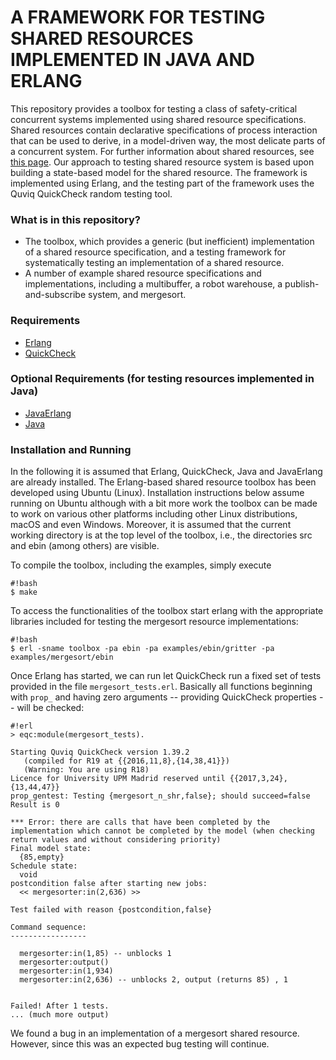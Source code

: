 # A FRAMEWORK FOR TESTING SHARED RESOURCES IMPLEMENTED IN JAVA AND ERLANG

This repository provides a toolbox for testing a class of safety-critical concurrent systems implemented using shared resource specifications. Shared resources contain declarative specifications of process interaction that can be used to derive, in a model-driven way, the most delicate parts of a concurrent system. For further information about shared resources, see [this page](http://babel.ls.fi.upm.es/~rnnalborodo/sr_web/).
Our approach to testing shared resource system is based upon building a state-based model for the shared resource. The framework is implemented using Erlang, and the testing part of the framework uses the Quviq QuickCheck random testing tool.

### What is in this repository? ###

* The toolbox, which provides a generic (but inefficient) implementation of a shared resource specification, and a testing framework for systematically testing an implementation of a shared resource. 
* A number of example shared resource specifications and implementations, including a multibuffer, a robot warehouse, a publish-and-subscribe system, and mergesort.

### Requirements ###

* [Erlang](http://www.erlang.org/)
* [QuickCheck](http://www.quviq.com/)

### Optional Requirements (for testing resources implemented in Java) ###

* [JavaErlang](https://github.com/fredlund/JavaErlang)
* [Java](http://www.oracle.com/technetwork/es/java/javase/downloads/index.html)

### Installation and Running ###

In the following it is assumed that Erlang, QuickCheck, Java and JavaErlang are
already installed. The Erlang-based shared resource toolbox has been developed
using Ubuntu (Linux). Installation instructions below assume running on Ubuntu
although with a bit more work the toolbox can be made to work on various other
platforms including other Linux distributions, macOS and even Windows.
Moreover, it is assumed that the current working directory is at the top
level of the toolbox, i.e., the directories src and ebin
(among others) are visible.

To compile the toolbox, including the examples, simply execute
```
#!bash
$ make
```

To access the functionalities of the toolbox start erlang with the appropriate libraries included for testing the mergesort resource implementations:
```
#!bash
$ erl -sname toolbox -pa ebin -pa examples/ebin/gritter -pa examples/mergesort/ebin
```

Once Erlang has started, we can run let QuickCheck run
a fixed set of tests provided in the file `mergesort_tests.erl`.
Basically all functions beginning with `prop_` and having zero
arguments -- providing QuickCheck properties -- will be checked:

```
#!erl
> eqc:module(mergesort_tests).

Starting Quviq QuickCheck version 1.39.2
   (compiled for R19 at {{2016,11,8},{14,38,41}})
   (Warning: You are using R18)
Licence for University UPM Madrid reserved until {{2017,3,24},{13,44,47}}
prop_gentest: Testing {mergesort_n_shr,false}; should succeed=false
Result is 0

*** Error: there are calls that have been completed by the implementation which cannot be completed by the model (when checking return values and without considering priority)
Final model state:
  {85,empty}
Schedule state:
  void
postcondition false after starting new jobs:
  << mergesorter:in(2,636) >>

Test failed with reason {postcondition,false}

Command sequence:
-----------------

  mergesorter:in(1,85) -- unblocks 1
  mergesorter:output() 
  mergesorter:in(1,934) 
  mergesorter:in(2,636) -- unblocks 2, output (returns 85) , 1


Failed! After 1 tests.
... (much more output)
```

We found a bug in an implementation of a mergesort shared resource. However,
since this was an expected bug testing will continue.


